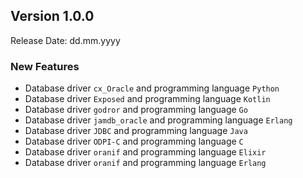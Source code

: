 ## Version 1.0.0

Release Date: dd.mm.yyyy

### New Features

- Database driver `cx_Oracle` and programming language `Python` 
- Database driver `Exposed` and programming language `Kotlin` 
- Database driver `godror` and programming language `Go` 
- Database driver `jamdb_oracle` and programming language `Erlang` 
- Database driver `JDBC` and programming language `Java` 
- Database driver `ODPI-C` and programming language `C` 
- Database driver `oranif` and programming language `Elixir`
- Database driver `oranif` and programming language `Erlang` 
